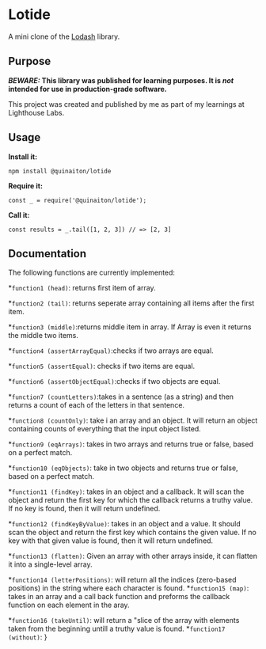 # Lotide

A mini clone of the [Lodash](https://lodash.com) library.

## Purpose

**_BEWARE:_ This library was published for learning purposes. It is _not_ intended for use in production-grade software.**

This project was created and published by me as part of my learnings at Lighthouse Labs. 

## Usage

**Install it:**

`npm install @quinaiton/lotide`

**Require it:**

`const _ = require('@quinaiton/lotide');`

**Call it:**

`const results = _.tail([1, 2, 3]) // => [2, 3]`

## Documentation

The following functions are currently implemented:

  *`function1 (head)`: returns first item of array. 

  *`function2 (tail)`: returns seperate array containing all items after the first item.

  *`function3 (middle)`:returns middle item in array. If Array is even it returns the middle two items. 

  *`function4 (assertArrayEqual)`:checks if two arrays are equal.  

  *`function5 (assertEqual)`: checks if two items are equal.

  *`function6 (assertObjectEqual)`:checks if two objects are equal.

  *`function7 (countLetters)`:takes in a sentence (as a string) and
   then returns a count of each of the letters in that sentence.

  *`function8 (countOnly)`: take i an array and an object. It will return an object containing counts of everything that the input object listed.

  *`function9 (eqArrays)`: takes in two arrays and returns true or false, based on a perfect match.

  *`function10 (eqObjects)`:  take in two objects and returns true or false, based on a perfect match.

  *`function11 (findKey)`:  takes in an object and a callback. It will scan the object and return the first key for which the callback returns a truthy value. If no key is found, then it will return undefined.

  *`function12 (findKeyByValue)`: takes in an object and a value. It should scan the object and return the first key which contains the given value. If no key with that given value is found, then it will return undefined.

  *`function13 (flatten)`: Given an array with other arrays inside, it can flatten it into a single-level array.

  *`function14 (letterPositions)`: will return all the indices (zero-based positions) in the string where each character is found.
  *`function15 (map)`: takes in an array and a call back function and preforms the callback function on each element in the aray.

  *`function16 (takeUntil)`: will return a "slice of the array with elements taken from the beginning untill a truthy value is found.
  *`function17 (without)`: 
}